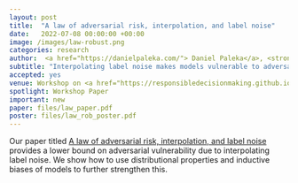 ```yaml
---
layout: post
title:  "A law of adversarial risk, interpolation, and label noise"
date:   2022-07-08 00:00:00 +00:00
image: /images/law-robust.png
categories: research
author:  <a href="https://danielpaleka.com/"> Daniel Paleka</a>, <strong> Amartya Sanyal </strong>
subtitle: "Interpolating label noise makes models vulnerable to adversarial attacks"
accepted: yes
venue: Workshop on <a href="https://responsibledecisionmaking.github.io/submit/"> Responsible decision making in dynamic environments</a>, ICML 2022.
spotlight: Workshop Paper
important: new
paper: files/law_paper.pdf
poster: files/law_rob_poster.pdf
---
```

Our paper titled <a href="https://arxiv.org/abs/2207.03933"> A law of
adversarial risk, interpolation, and label noise  </a> provides a
lower bound on adversarial vulnerability due to interpolating label
noise. We show how to use distributional properties and inductive
biases of models to further strengthen this.
